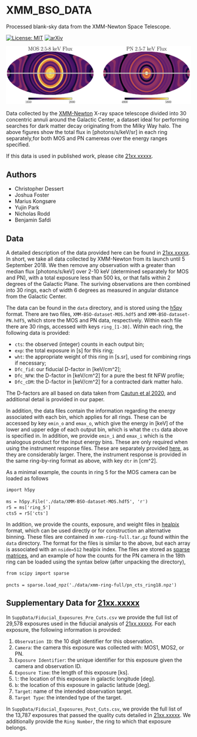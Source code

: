 # XMM_BSO_DATA
Processed blank-sky data from the XMM-Newton Space Telescope.

[![License: MIT](https://img.shields.io/badge/License-MIT-yellow.svg)](https://opensource.org/licenses/MIT)
[![arXiv](https://img.shields.io/badge/arXiv-21xx.xxxxx%20-green.svg)](https://arxiv.org/abs/21xx.xxxxx)

![RingFlux](/data/XMM-Ring-Flux.png "XMM Newton Flux divided into 30 rings for the MOS and PN Cameras")

Data collected by the [XMM-Newton](https://www.cosmos.esa.int/web/xmm-newton) X-ray space telescope divided into 30 concentric annuli around the Galactic Center, a dataset ideal for performing searches for dark matter decay originating from the Milky Way halo. The above figures show the total flux in [photons/s/keV/sr] in each ring separately,for both MOS and PN camereas over the energy ranges specified.

If this data is used in published work, please cite [21xx.xxxxx](https://arxiv.org/abs/21xx.xxxxx).

## Authors

- Christopher Dessert
- Joshua Foster
- Marius Kongsøre
- Yujin Park
- Nicholas Rodd
- Benjamin Safdi

## Data

A detailed description of the data provided here can be found in [21xx.xxxxx](https://arxiv.org/abs/21xx.xxxxx). In short, we take all data collected by XMM-Newton from its launch until 5 September 2018. We then remove any observation with a greater than median flux [photons/s/keV] over 2-10 keV (determined separately for MOS and PN), with a total exposure less than 500 ks, or that falls within 2 degrees of the Galactic Plane. The suriving observations are then combined into 30 rings, each of width 6 degrees as measured in angular distance from the Galactic Center.

The data can be found in the `data` directory, and is stored using the [h5py](https://www.h5py.org/) format. There are two files, `XMM-BSO-dataset-MOS.hdf5` and `XMM-BSO-dataset-PN.hdf5`, which store the MOS and PN data, respectively. Within each file there are 30 rings, accessed with keys `ring_[1-30]`. Within each ring, the following data is provided:
- `cts`: the observed (integer) counts in each output bin;
- `exp`: the total exposure in [s] for this ring;
- `wht`: the appropriate weight of this ring in [s.sr], used for combining rings if necessary;
- `Dfc_fid`: our fiducial D-factor in [keV/cm^2];
- `Dfc_NFW`: the D-factor in [keV/cm^2] for a pure the best fit NFW profile;
- `Dfc_cDM`: the D-factor in [keV/cm^2] for a contracted dark matter halo.

The D-factors are all based on data taken from [Cautun et al 2020](https://academic.oup.com/mnras/article-abstract/494/3/4291/5821286?redirectedFrom=fulltext), and additional detail is provided in our paper.

In addition, the data files contain the information regarding the energy associated with each bin, which applies for all rings. These can be accessed by key `emin_o` and `emax_o`, which give the energy in [keV] of the lower and upper edge of each output bin, which is what the `cts` data above is specified in. In addition, we provide `emin_i` and `emax_i` which is the analogous product for the input energy bins. These are only required when using the instrument response files. These are separately provided [here](...), as they are considerably larger. There, the instrument response is provided in the same ring-by-ring format as above, with key `dtr` in [cm^2].


As a minimal example, the counts in ring 5 for the MOS camera can be loaded as follows

```
import h5py

ms = h5py.File('./data/XMM-BSO-dataset-MOS.hdf5', 'r')
r5 = ms['ring_5']
cts5 = r5['cts']
```

In addition, we provide the counts, exposure, and weight files in [healpix](https://healpix.jpl.nasa.gov/) format, which can be used directly or for construction an alternative binning. These files are contained in `xmm-ring-full.tar.gz` found within the `data` directory. The format for the files is similar to the above, but each array is associated with an `nside=512` healpix index. The files are stored as [sparse matrices](https://docs.scipy.org/doc/scipy/reference/sparse.html), and an example of how the counts for the PN camera in the 18th ring can be loaded using the syntax below (after unpacking the directory),

```
from scipy import sparse

pncts = sparse.load_npz('./data/xmm-ring-full/pn_cts_ring18.npz')
```

## Supplementary Data for [21xx.xxxxx](https://arxiv.org/abs/21xx.xxxxx)

In `SuppData/Fiducial_Exposures_Pre_Cuts.csv` we provide the full list of 29,578 exposures used in the
fiducial analysis of [21xx.xxxxx](https://arxiv.org/abs/21xx.xxxxx). For each exposure, the following
information is
provided:

1. `Observation ID`: the 10 digit identifier for this observation.
2. `Camera`: the camera this exposure was collected with: MOS1, MOS2, or PN.
3. `Exposure Identifier`: the unique identifier for this exposure given the camera and observation ID.
4. `Exposure Time`: the length of this exposure [ks].
5. `l`: the location of this exposure in galactic longitude [deg].
6. `b`: the location of this exposure in galactic latitude [deg].
7. `Target`: name of the intended observation target.
8. `Target Type`: the intended type of the target.

In `SuppData/Fiducial_Exposures_Post_Cuts.csv`, we provide the full list of the 13,787 exposures that passed the 
quality cuts detailed in [21xx.xxxxx](https://arxiv.org/abs/21xx.xxxxx). We additionally 
provide the `Ring Number`, the ring to which that exposure belongs.
